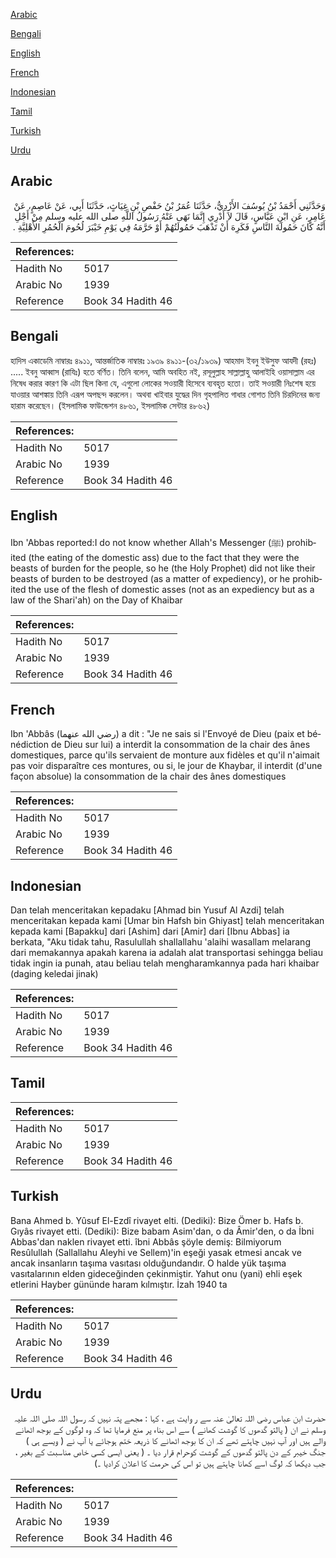 [Arabic](#arabic)

[Bengali](#bengali)

[English](#english)

[French](#french)

[Indonesian](#indonesian)

[Tamil](#tamil)

[Turkish](#turkish)

[Urdu](#urdu)

## Arabic


<div dir="rtl" lang="ar" style={{fontSize:'larger',backgroundColor:'#f8f9fa',padding:20}}>
وَحَدَّثَنِي أَحْمَدُ بْنُ يُوسُفَ الأَزْدِيُّ، حَدَّثَنَا عُمَرُ بْنُ حَفْصِ بْنِ غِيَاثٍ، حَدَّثَنَا أَبِي، عَنْ عَاصِمٍ، عَنْ عَامِرٍ، عَنِ ابْنِ عَبَّاسٍ، قَالَ لاَ أَدْرِي إِنَّمَا نَهَى عَنْهُ رَسُولُ اللَّهِ صلى الله عليه وسلم مِنْ أَجْلِ أَنَّهُ كَانَ حَمُولَةَ النَّاسِ فَكَرِهَ أَنْ تَذْهَبَ حَمُولَتُهُمْ أَوْ حَرَّمَهُ فِي يَوْمِ خَيْبَرَ لُحُومَ الْحُمُرِ الأَهْلِيَّةِ ‏.‏
</div>
<div style={{backgroundColor:'#f8f9fa',padding:20, marginBottom: 10}}><table> <thead> <tr> <th>References:</th> <th></th> </tr> </thead> <tbody><tr><td>Hadith No</td><td>5017</td></tr><tr><td>Arabic No</td><td>1939</td></tr><tr><td>Reference</td><td>Book 34 Hadith 46</td></tr></tbody></table></div>

## Bengali


<div dir="ltr" lang="bn" style={{fontSize:'larger',backgroundColor:'#f8f9fa',padding:20}}>
হাদিস একাডেমি নাম্বারঃ ৪৯১১, আন্তর্জাতিক নাম্বারঃ ১৯৩৯ ৪৯১১-(৩২/১৯৩৯) আহমাদ ইবনু ইউসুফ আযদী (রহঃ) ..... ইবনু আব্বাস (রাযিঃ) হতে বর্ণিত। তিনি বলেন, আমি অবহিত নই, রসূলুল্লাহ সাল্লাল্লাহু আলাইহি ওয়াসাল্লাম এর নিষেধ করার কারণ কি এটা ছিল কিনা যে, এগুলো লোকের সওয়ারী হিসেবে ব্যবহৃত হতো। তাই সওয়ারী নিঃশেষ হয়ে যাওয়ার আশঙ্কায় তিনি এরূপ অপছন্দ করলেন। অথবা খাইবার যুদ্ধের দিন গৃহপালিত গাধার গোশত তিনি চিরদিনের জন্য হারাম করেছেন। (ইসলামিক ফাউন্ডেশন ৪৮৬১, ইসলামিক সেন্টার ৪৮৬২)
</div>
<div style={{backgroundColor:'#f8f9fa',padding:20, marginBottom: 10}}><table> <thead> <tr> <th>References:</th> <th></th> </tr> </thead> <tbody><tr><td>Hadith No</td><td>5017</td></tr><tr><td>Arabic No</td><td>1939</td></tr><tr><td>Reference</td><td>Book 34 Hadith 46</td></tr></tbody></table></div>

## English


<div dir="ltr" lang="en" style={{fontSize:'larger',backgroundColor:'#f8f9fa',padding:20}}>
Ibn 'Abbas reported:I do not know whether Allah's Messenger (ﷺ) prohibited (the eating of the domestic ass) due to the fact that they were the beasts of burden for the people, so he (the Holy Prophet) did not like their beasts of burden to be destroyed (as a matter of expediency), or he prohibited the use of the flesh of domestic asses (not as an expediency but as a law of the Shari'ah) on the Day of Khaibar
</div>
<div style={{backgroundColor:'#f8f9fa',padding:20, marginBottom: 10}}><table> <thead> <tr> <th>References:</th> <th></th> </tr> </thead> <tbody><tr><td>Hadith No</td><td>5017</td></tr><tr><td>Arabic No</td><td>1939</td></tr><tr><td>Reference</td><td>Book 34 Hadith 46</td></tr></tbody></table></div>

## French


<div dir="ltr" lang="fr" style={{fontSize:'larger',backgroundColor:'#f8f9fa',padding:20}}>
Ibn 'Abbâs (رضي الله عنهما) a dit : "Je ne sais si l'Envoyé de Dieu (paix et bénédiction de Dieu sur lui) a interdit la consommation de la chair des ânes domestiques, parce qu'ils servaient de monture aux fidèles et qu'il n'aimait pas voir disparaître ces montures, ou si, le jour de Khaybar, il interdit (d'une façon absolue) la consommation de la chair des ânes domestiques
</div>
<div style={{backgroundColor:'#f8f9fa',padding:20, marginBottom: 10}}><table> <thead> <tr> <th>References:</th> <th></th> </tr> </thead> <tbody><tr><td>Hadith No</td><td>5017</td></tr><tr><td>Arabic No</td><td>1939</td></tr><tr><td>Reference</td><td>Book 34 Hadith 46</td></tr></tbody></table></div>

## Indonesian


<div dir="ltr" lang="id" style={{fontSize:'larger',backgroundColor:'#f8f9fa',padding:20}}>
Dan telah menceritakan kepadaku [Ahmad bin Yusuf Al Azdi] telah menceritakan kepada kami [Umar bin Hafsh bin Ghiyast] telah menceritakan kepada kami [Bapakku] dari [Ashim] dari [Amir] dari [Ibnu Abbas] ia berkata, "Aku tidak tahu, Rasulullah shallallahu 'alaihi wasallam melarang dari memakannya apakah karena ia adalah alat transportasi sehingga beliau tidak ingin ia punah, atau beliau telah mengharamkannya pada hari khaibar (daging keledai jinak)
</div>
<div style={{backgroundColor:'#f8f9fa',padding:20, marginBottom: 10}}><table> <thead> <tr> <th>References:</th> <th></th> </tr> </thead> <tbody><tr><td>Hadith No</td><td>5017</td></tr><tr><td>Arabic No</td><td>1939</td></tr><tr><td>Reference</td><td>Book 34 Hadith 46</td></tr></tbody></table></div>

## Tamil


<div dir="ltr" lang="ta" style={{fontSize:'larger',backgroundColor:'#f8f9fa',padding:20}}>

</div>
<div style={{backgroundColor:'#f8f9fa',padding:20, marginBottom: 10}}><table> <thead> <tr> <th>References:</th> <th></th> </tr> </thead> <tbody><tr><td>Hadith No</td><td>5017</td></tr><tr><td>Arabic No</td><td>1939</td></tr><tr><td>Reference</td><td>Book 34 Hadith 46</td></tr></tbody></table></div>

## Turkish


<div dir="ltr" lang="tr" style={{fontSize:'larger',backgroundColor:'#f8f9fa',padding:20}}>
Bana Ahmed b. Yûsuf El-Ezdî rivayet elti. (Dediki): Bize Ömer b. Hafs b. Gıyâs rivayet etti. (Dediki): Bize babam Asim'dan, o da Âmir'den, o da İbni Abbas'dan naklen rivayet etti. îbni Abbâs şöyle demiş: Bilmiyorum Resûlullah (Sallallahu Aleyhi ve Sellem)'in eşeği yasak etmesi ancak ve ancak insanların taşıma vasıtası olduğundandır. O halde yük taşıma vasıtalarının elden gideceğinden çekinmiştir. Yahut onu (yani) ehli eşek etlerini Hayber gününde haram kılmıştır. İzah 1940 ta
</div>
<div style={{backgroundColor:'#f8f9fa',padding:20, marginBottom: 10}}><table> <thead> <tr> <th>References:</th> <th></th> </tr> </thead> <tbody><tr><td>Hadith No</td><td>5017</td></tr><tr><td>Arabic No</td><td>1939</td></tr><tr><td>Reference</td><td>Book 34 Hadith 46</td></tr></tbody></table></div>

## Urdu


<div dir="rtl" lang="ur" style={{fontSize:'larger',backgroundColor:'#f8f9fa',padding:20}}>
حضرت ابن عباس رضی اللہ تعالیٰ عنہ سے ر وایت ہے ، کہا : مجھے پتہ نہیں کہ رسول اللہ صلی اللہ علیہ وسلم نے ان ( پالتو گدھوں کا گوشت کھانے ) سے اس بناء پر منع فرمایا تھا کہ وہ لوگوں کے بوجھ اٹھانے والے ہیں اور آپ نہیں چاہتے تھے کہ ان کا بوجھ اٹھانے کا ذریعہ ختم ہوجائے یا آپ نے ( ویسے ہی ) جنگ خیبر کے دن پالتو گدھوں کے گوشت کوحرام قرار دیا ۔ ( یعنی ایسی کسی خاص مناسبت کے بغیر ، جب دیکھا کہ لوگ اسے کھانا چاہتے ہیں تو اس کی حرمت کا اعلان کرادیا ۔)
</div>
<div style={{backgroundColor:'#f8f9fa',padding:20, marginBottom: 10}}><table> <thead> <tr> <th>References:</th> <th></th> </tr> </thead> <tbody><tr><td>Hadith No</td><td>5017</td></tr><tr><td>Arabic No</td><td>1939</td></tr><tr><td>Reference</td><td>Book 34 Hadith 46</td></tr></tbody></table></div>